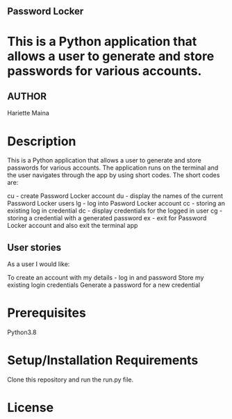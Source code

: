 ## Password Locker
# This is a Python application that allows a user to generate and store passwords for various accounts.

## AUTHOR
Hariette Maina
# Description
This is a Python application that allows a user to generate and store passwords for various accounts. The application runs on the terminal and the user navigates through the app by using short codes.
The short codes are:

cu - create Password Locker account
du - display the names of the current Password Locker users
lg - log into Pasword Locker account
cc - storing an existing log in credential
dc - display credentials for the logged in user
cg - storing a credential with a generated password
ex - exit for Password Locker account and also exit the terminal app

## User stories
As a user I would like:

To create an account with my details - log in and password
Store my existing login credentials
Generate a password for a new credential
# Prerequisites
Python3.8
# Setup/Installation Requirements
Clone this repository and run the run.py file.
# License
